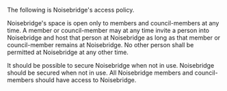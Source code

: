 The following is Noisebridge's access policy.

Noisebridge's space is open only to members and council-members at any time. A member or council-member may at any time invite a person into Noisebridge and host that person at Noisebridge as long as that member or council-member remains at Noisebridge. No other person shall be permitted at Noisebridge at any other time. 

It should be possible to secure Noisebridge when not in use. Noisebridge should be secured when not in use. All Noisebridge members and council-members should have access to Noisebridge.